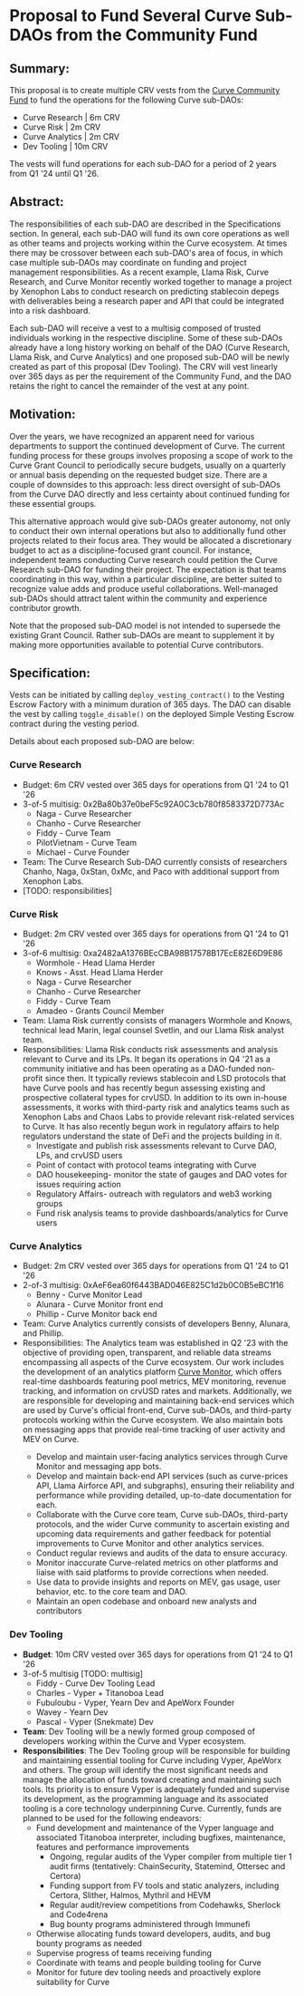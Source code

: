 # Proposal to Fund Several Curve Sub-DAOs from the Community Fund

## **Summary**: 

This proposal is to create multiple CRV vests from the [Curve Community Fund](https://etherscan.io/token/0xD533a949740bb3306d119CC777fa900bA034cd52?a=0xe3997288987e6297ad550a69b31439504f513267) to fund the operations for the following Curve sub-DAOs:
- Curve Research | 6m CRV
- Curve Risk | 2m CRV
- Curve Analytics | 2m CRV
- Dev Tooling | 10m CRV

The vests will fund operations for each sub-DAO for a period of 2 years from Q1 '24 until Q1 '26.

## **Abstract**:

The responsibilities of each sub-DAO are described in the Specifications section. In general, each sub-DAO will fund its own core operations as well as other teams and projects working within the Curve ecosystem. At times there may be crossover between each sub-DAO's area of focus, in which case multiple sub-DAOs may coordinate on funding and project management responsibilities. As a recent example, Llama Risk, Curve Research, and Curve Monitor recently worked together to manage a project by Xenophon Labs to conduct research on predicting stablecoin depegs with deliverables being a research paper and API that could be integrated into a risk dashboard.  

Each sub-DAO will receive a vest to a multisig composed of trusted individuals working in the respective discipline. Some of these sub-DAOs already have a long history working on behalf of the DAO (Curve Research, Llama Risk, and Curve Analytics) and one proposed sub-DAO will be newly created as part of this proposal (Dev Tooling). The CRV will vest linearly over 365 days as per the requirement of the Community Fund, and the DAO retains the right to cancel the remainder of the vest at any point.

## **Motivation**:

Over the years, we have recognized an apparent need for various departments to support the continued development of Curve. The current funding process for these groups involves proposing a scope of work to the Curve Grant Council to periodically secure budgets, usually on a quarterly or annual basis depending on the requested budget size. There are a couple of downsides to this approach: less direct oversight of sub-DAOs from the Curve DAO directly and less certainty about continued funding for these essential groups.

This alternative approach would give sub-DAOs greater autonomy, not only to conduct their own internal operations but also to additionally fund other projects related to their focus area. They would be allocated a discretionary budget to act as a discipline-focused grant council. For instance, independent teams conducting Curve research could petition the Curve Research sub-DAO for funding their project. The expectation is that teams coordinating in this way, within a particular discipline, are better suited to recognize value adds and produce useful collaborations. Well-managed sub-DAOs should attract talent within the community and experience contributor growth.

Note that the proposed sub-DAO model is not intended to supersede the existing Grant Council. Rather sub-DAOs are meant to supplement it by making more opportunities available to potential Curve contributors.

## **Specification**:

Vests can be initiated by calling `deploy_vesting_contract()` to the Vesting Escrow Factory with a minimum duration of 365 days. The DAO can disable the vest by calling `toggle_disable()` on the deployed Simple Vesting Escrow contract during the vesting period. 

Details about each proposed sub-DAO are below:

### **Curve Research**
- Budget: 6m CRV vested over 365 days for operations from Q1 '24 to Q1 '26
- 3-of-5 multisig: 0x2Ba80b37e0beF5c92A0C3cb780f8583372D773Ac
    - Naga - Curve Researcher
    - Chanho - Curve Researcher 
    - Fiddy - Curve Team
    - PilotVietnam - Curve Team
    - Michael - Curve Founder
- Team: The Curve Research Sub-DAO currently consists of researchers Chanho, Naga, 0xStan, 0xMc, and Paco with additional support from Xenophon Labs.
- [TODO: responsibilities]

### **Curve Risk**
- Budget: 2m CRV vested over 365 days for operations from Q1 '24 to Q1 '26
- 3-of-6 multisig: 0xa2482aA1376BEcCBA98B17578B17EcE82E6D9E86
     - Wormhole - Head Llama Herder
     - Knows - Asst. Head Llama Herder
     - Naga - Curve Researcher
     - Chanho - Curve Researcher
     - Fiddy - Curve Team
     - Amadeo - Grants Council Member
- Team: Llama Risk currently consists of managers Wormhole and Knows, technical lead Marin, legal counsel Svetlin, and our Llama Risk analyst team.
- Responsibilities: Llama Risk conducts risk assessments and analysis relevant to Curve and its LPs. It began its operations in Q4 '21 as a community initiative and has been operating as a DAO-funded non-profit since then. It typically reviews stablecoin and LSD protocols that have Curve pools and has recently begun assessing existing and prospective collateral types for crvUSD. In addition to its own in-house assessments, it works with third-party risk and analytics teams such as Xenophon Labs and Chaos Labs to provide relevant risk-related services to Curve. It has also recently begun work in regulatory affairs to help regulators understand the state of DeFi and the projects building in it.
     - Investigate and publish risk assessments relevant to Curve DAO, LPs, and crvUSD users
     - Point of contact with protocol teams integrating with Curve
     - DAO housekeeping- monitor the state of gauges and DAO votes for issues requiring action
     - Regulatory Affairs- outreach with regulators and web3 working groups
     - Fund risk analysis teams to provide dashboards/analytics for Curve users 

### **Curve Analytics**
- Budget: 2m CRV vested over 365 days for operations from Q1 '24 to Q1 '26
- 2-of-3 multisig: 0xAeF6ea60f6443BAD046E825C1d2b0C0B5eBC1f16
     - Benny - Curve Monitor Lead
     - Alunara - Curve Monitor front end
     - Phillip - Curve Monitor back end
- Team: Curve Analytics currently consists of developers Benny, Alunara, and Phillip.
- Responsibilities: The Analytics team was established in Q2 '23 with the objective of providing open, transparent, and reliable data streams encompassing all aspects of the Curve ecosystem. Our work includes the development of an analytics platform <a href="http://www.curvemonitor.com">Curve Monitor<a/>, which offers real-time dashboards featuring pool metrics, MEV monitoring, revenue tracking, and information on crvUSD rates and markets. Additionally, we are responsible for developing and maintaining back-end services which are used by Curve's official front-end, Curve sub-DAOs, and third-party protocols working within the Curve ecosystem. We also maintain bots on messaging apps that provide real-time tracking of user activity and MEV on Curve.
     - Develop and maintain user-facing analytics services through Curve Monitor and messaging app bots.
     - Develop and maintain back-end API services (such as curve-prices API, Llama Airforce API, and subgraphs), ensuring their reliability and performance while providing detailed, up-to-date documentation for each.
     - Collaborate with the Curve core team, Curve sub-DAOs, third-party protocols, and the wider Curve community to ascertain existing and upcoming data requirements and gather feedback for potential improvements to Curve Monitor and other analytics services.
     - Conduct regular reviews and audits of the data to ensure accuracy.
     - Monitor inaccurate Curve-related metrics on other platforms and liaise with said platforms to provide corrections when needed.
     - Use data to provide insights and reports on MEV, gas usage, user behavior, etc. to the core team and DAO.
     - Maintain an open codebase and onboard new analysts and contributors


### **Dev Tooling**
- **Budget**: 10m CRV vested over 365 days for operations from Q1 '24 to Q1 '26
- 3-of-5 multisig [TODO: multisig]
     - Fiddy - Curve Dev Tooling Lead
     - Charles - Vyper + Titanoboa Lead
     - Fubuloubu - Vyper, Yearn Dev and ApeWorx Founder
     - Wavey - Yearn Dev
     - Pascal - Vyper (Snekmate) Dev
- **Team**: Dev Tooling will be a newly formed group composed of developers working within the Curve and Vyper ecosystem.
- **Responsibilities**: The Dev Tooling group will be responsible for building and maintaining essential tooling for Curve including Vyper, ApeWorx and others. The group will identify the most significant needs and manage the allocation of funds toward creating and maintaining such tools. Its priority is to ensure Vyper is adequately funded and supervise its development, as the programming language and its associated tooling is a core technology underpinning Curve. Currently, funds are planned to be used for the following endeavors:
     - Fund development and maintenance of the Vyper language and associated Titanoboa interpreter, including bugfixes, maintenance, features and performance improvements
         - Ongoing, regular audits of the Vyper compiler from multiple tier 1 audit firms (tentatively: ChainSecurity, Statemind, Ottersec and Certora)
         - Funding support from FV tools and static analyzers, including Certora, Slither, Halmos, Mythril and HEVM
         - Regular audit/review competitions from Codehawks, Sherlock and Code4rena
         - Bug bounty programs administered through Immunefi
     - Otherwise allocating funds toward developers, audits, and bug bounty programs as needed
     - Supervise progress of teams receiving funding
     - Coordinate with teams and people building tooling for Curve
     - Monitor for future dev tooling needs and proactively explore suitability for Curve
